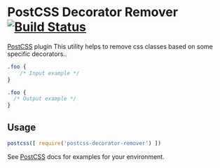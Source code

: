 # PostCSS Decorator Remover [![Build Status][ci-img]][ci]

[PostCSS] plugin This utility helps to remove css classes based on some specific decorators..

[PostCSS]: https://github.com/postcss/postcss
[ci-img]:  https://travis-ci.org/anandgupta193/postcss-decorator-remover.svg
[ci]:      https://travis-ci.org/anandgupta193/postcss-decorator-remover

```css
.foo {
    /* Input example */
}
```

```css
.foo {
  /* Output example */
}
```

## Usage

```js
postcss([ require('postcss-decorator-remover') ])
```

See [PostCSS] docs for examples for your environment.
